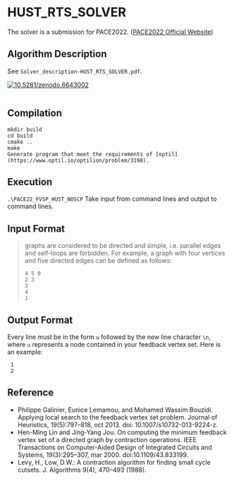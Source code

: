 # HUST_RTS_SOLVER

The solver is a submission for PACE2022. ([PACE2022 Official Website](https://pacechallenge.org/2022/))

## Algorithm Description

See `Solver_description-HUST_RTS_SOLVER.pdf`.

[![10.5281/zenodo.6643002](https://zenodo.org/badge/503428440.svg)](https://doi.org/10.5281/zenodo.6643002)

```

```

## Compilation

```shell
mkdir build
cd build
cmake ..
make
Generate program that meet the requirements of [optil](https://www.optil.io/optilion/problem/3198).
```

## Execution

`.\PACE22_FVSP_HUST_NOSCP`
Take input from command lines and output to command lines.

## Input Format

> graphs are considered to be directed and simple, i.e. parallel edges and self-loops are forbidden. For example, a graph with four vertices and five directed edges can be defined as follows:
>
> ```
> 4 5 0 
> 2 3 
> 3
> 4 
> 1
> ```

## Output Format

Every line must be in the form `u` followed by the new line character `\n`, where `u` represents a node contained in your feedback vertex set. Here is an example:

```
 1 
 2
```

## Reference

- Philippe Galinier, Eunice Lemamou, and Mohamed Wassim Bouzidi. Applying local search to the feedback vertex set problem. Journal of Heuristics, 19(5):797–818, oct 2013. doi: 10.1007/s10732-013-9224-z.
- Hen-Ming Lin and Jing-Yang Jou. On computing the minimum feedback vertex set of a directed graph by contraction operations. IEEE Transactions on Computer-Aided Design of Integrated Circuits and Systems, 19(3):295–307, mar 2000. doi:10.1109/43.833199.
- Levy, H., Low, D.W.: A contraction algorithm for finding small cycle cutsets. J. Algorithms 9(4), 470–493 (1988).